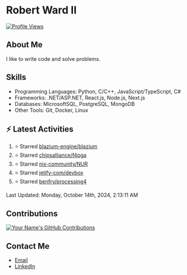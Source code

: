 
# Robert Ward II

[![Profile Views](https://komarev.com/ghpvc/?username=Robert-W-Ward)](https://github.com/Robert-W-Ward)

## About Me
I like to write code and solve problems.

## Skills
- Programming Languages: Python, C/C++, JavaScript/TypeScript, C#
- Frameworks: .NET/ASP.NET, React.js, Node.js, Next.js
- Databases: MicrosoftSQL, PostgreSQL, MongoDB
- Other Tools: Git, Docker, Linux

## :zap: Latest Activities
<!--RECENT_ACTIVITY:start-->
1. ⭐ Starred [blazium-engine/blazium](https://github.com/blazium-engine/blazium)
2. ⭐ Starred [chipsalliance/f4pga](https://github.com/chipsalliance/f4pga)
3. ⭐ Starred [nix-community/NUR](https://github.com/nix-community/NUR)
4. ⭐ Starred [jetify-com/devbox](https://github.com/jetify-com/devbox)
5. ⭐ Starred [benfry/processing4](https://github.com/benfry/processing4)
<!--RECENT_ACTIVITY:end-->

<!--RECENT_ACTIVITY:last_update-->
Last Updated: Monday, October 14th, 2024, 2:13:11 AM
<!--RECENT_ACTIVITY:last_update_end-->

<!--END_SECTIN:activity-->
## Contributions
[![Your Name's GitHub Contributions](https://github-readme-streak-stats.herokuapp.com/?user=Robert-W-Ward&theme=radical)](https://github.com/your-username)

## Contact Me
- [Email](mailto:robertwesleyward2019@gmail.com)
- [LinkedIn](https://linkedin.com/in/https://www.linkedin.com/in/robert-ward-ii/)
